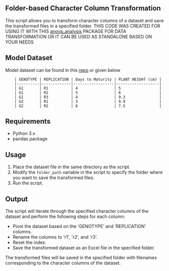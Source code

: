 ## Folder-based Character Column Transformation

This script allows you to transform character columns of a dataset and save the transformed files in a specified folder.
THIS CODE WAS CREATED FOR USING IT WITH THIS [anova_analysis](https://github.com/Insight-deviler/anova-analysis) PACKAGE FOR DATA TRANSFORMATION OR IT CAN BE USED AS STANDALONE BASED ON YOUR NEEDS

## Model Dataset

Model dataset can be found in this [repo](https://github.com/Insight-deviler/Genotype-Character-Mean-Calculator) or given below

        | GENOTYPE | REPLICATION | Days to Maturity | PLANT HEIGHT (cm) |
        |----------|-------------|------------------|-------------------|
        | G1       | R1          | 4                | 5                 |
        | G1       | R2          | 5                | 6                 |
        | G1       | R3          | 4                | 9.3               |
        | G2       | R1          | 3                | 9.9               |
        | G2       | R2          | 6                | 7.5               |


## Requirements

- Python 3.x
- pandas package

## Usage

1. Place the dataset file in the same directory as the script.
2. Modify the `folder_path` variable in the script to specify the folder where you want to save the transformed files.
3. Run the script.

## Output

The script will iterate through the specified character columns of the dataset and perform the following steps for each column:
- Pivot the dataset based on the 'GENOTYPE' and 'REPLICATION' columns.
- Rename the columns to 'r1', 'r2', and 'r3'.
- Reset the index.
- Save the transformed dataset as an Excel file in the specified folder.

The transformed files will be saved in the specified folder with filenames corresponding to the character columns of the dataset.

